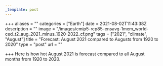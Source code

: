 ```yaml
---
_template: post
---
```


+++
aliases = ""
categories = ["Earth"]
date = 2021-08-02T11:43:38Z
description = ""
image = "/images/cmip5-rcp85-ensavg-1mem_world-ced_t2_aug_2021_minus_1920-2022_cf.png"
tags = ["2021", "climate", "August"]
title = "Forecast: August 2021 compared to Augusts from 1920 to 2020"
type = "post"
url = ""

+++
Here is how hot August 2021 is forecast compared to all August months from 1920 to 2020.
